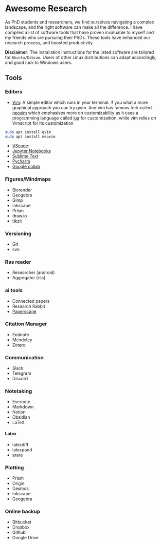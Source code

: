 # Awesome Research

As PhD students and researchers, we find ourselves navigating a complex
landscape, and the right software can make all the difference. I have compiled
a list of software tools that have proven invaluable to myself and my friends
who are pursuing their PhDs. These tools have enhanced our research process,
and boosted productivity.

**Disclaimer:** The installation instructions for the listed software are
tailored for `Ubuntu/Debian`. Users of other Linux distributions can adapt
accordingly, and good luck to Windows users.

## Tools

### Editors
- [Vim](https://www.vim.org/): A simple editor which runs in your terminal. If you what a more
graphical approach you can try gvim. And vim has famous fork called [neovim](https://neovim.io/) which
emphasises more on customizability as it uses a programming language called [lua](https://www.lua.org/) 
for customizaition. while vim relies on Vimscript for its customization

```bash
sudo apt install gvim
sudo apt install neovim
```
- [VScode](https://code.visualstudio.com/): 
- [Jupyter Notebooks](https://jupyter.org/)
- [Sublime Text](https://www.sublimetext.com/)
- [Pycharm](https://www.jetbrains.com/pycharm/)
- [Google collab](https://colab.google/)

### Figures/Mindmaps
- Biorender
- Geogebra
- Gimp
- Inkscape
- Prism
- draw.io
- tikzit

### Versioning
- Git
- svn

### Rss reader
- Researcher (android)
- Aggregator (rss)

### ai tools
- Connected papers
- Research Rabbit
- [Paperscape](http://paperscape.org/)

### Citation Manager
- Endnote
- Mendeley
- Zotero

### Communication
- Slack
- Telegram
- Discord

### Notetaking
- Evernote
- Markdown
- Notion
- Obsidian
- LaTeX

#### Latex
- latexdiff
- latexpand
- arara

### Plotting
- Prism
- Origin
- Desmos
- Inkscape
- Geogebra

### Online backup
- Bitbucket
- Dropbox
- Github
- Google Drive

<!-- ## Tip -->
